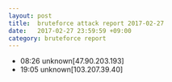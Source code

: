 ```yaml
---
layout: post
title:  bruteforce attack report 2017-02-27
date:   2017-02-27 23:59:59 +09:00
category: bruteforce report
---
```


* 08:26 unknown[47.90.203.193]
* 19:05 unknown[103.207.39.40]
